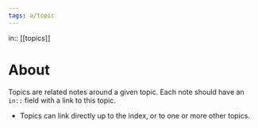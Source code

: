 ```yaml
---
tags: a/topic
---
```

in:: [[topics]]

# About
Topics are related notes around a given topic. Each note should have an `in::` field with a link to this topic.
- Topics can link directly up to the index, or to one or more other topics.

